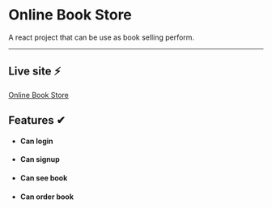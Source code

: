 # Online Book Store 

A react project that can be use as book selling perform.

---
## Live site ⚡

[Online Book Store ](https://online-book-store-e7a9c.web.app/)

## Features ✔

- #### Can login


- #### Can signup


- #### Can see book


- #### Can order book


##
